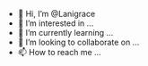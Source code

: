 - 👋 Hi, I’m @Lanigrace
- 👀 I’m interested in ...
- 🌱 I’m currently learning ...
- 💞️ I’m looking to collaborate on ...
- 📫 How to reach me ...

<!---
Lanigrace/Lanigrace is a ✨ special ✨ repository because its `README.md` (this file) appears on your GitHub profile.
You can click the Preview link to take a look at your changes.
--->
